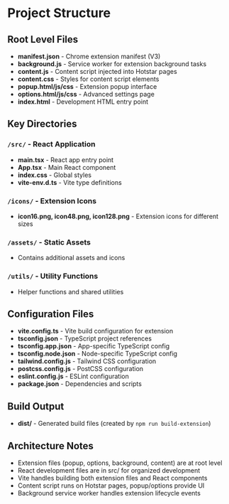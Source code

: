 # Project Structure

## Root Level Files
- **manifest.json** - Chrome extension manifest (V3)
- **background.js** - Service worker for extension background tasks
- **content.js** - Content script injected into Hotstar pages
- **content.css** - Styles for content script elements
- **popup.html/js/css** - Extension popup interface
- **options.html/js/css** - Advanced settings page
- **index.html** - Development HTML entry point

## Key Directories

### `/src/` - React Application
- **main.tsx** - React app entry point
- **App.tsx** - Main React component
- **index.css** - Global styles
- **vite-env.d.ts** - Vite type definitions

### `/icons/` - Extension Icons
- **icon16.png, icon48.png, icon128.png** - Extension icons for different sizes

### `/assets/` - Static Assets
- Contains additional assets and icons

### `/utils/` - Utility Functions
- Helper functions and shared utilities

## Configuration Files
- **vite.config.ts** - Vite build configuration for extension
- **tsconfig.json** - TypeScript project references
- **tsconfig.app.json** - App-specific TypeScript config
- **tsconfig.node.json** - Node-specific TypeScript config
- **tailwind.config.js** - Tailwind CSS configuration
- **postcss.config.js** - PostCSS configuration
- **eslint.config.js** - ESLint configuration
- **package.json** - Dependencies and scripts

## Build Output
- **dist/** - Generated build files (created by `npm run build-extension`)

## Architecture Notes
- Extension files (popup, options, background, content) are at root level
- React development files are in src/ for organized development
- Vite handles building both extension files and React components
- Content script runs on Hotstar pages, popup/options provide UI
- Background service worker handles extension lifecycle events